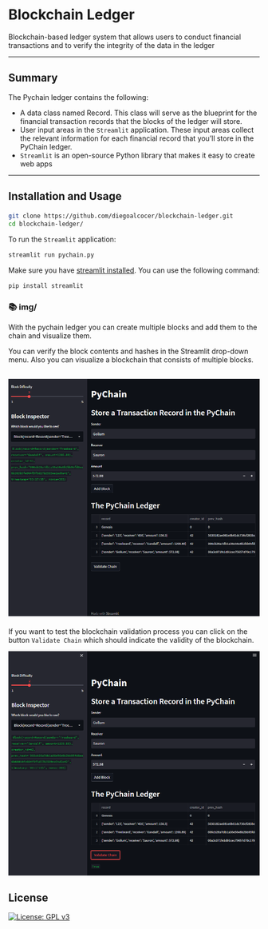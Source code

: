 # Blockchain Ledger
Blockchain-based ledger system that allows users to conduct financial transactions and to verify the integrity of the data in the ledger

---

## Summary

The Pychain ledger contains the following:

* A data class named Record. This class will serve as the blueprint for the financial transaction records that the blocks of the ledger will store.
* User input areas in the `Streamlit` application. These input areas collect the relevant information for each financial record that you’ll store in the PyChain ledger.
* `Streamlit` is an open-source Python library that makes it easy to create web apps 
---
## Installation and Usage

```sh
git clone https://github.com/diegoalcocer/blockchain-ledger.git
cd blockchain-ledger/
```
To run the `Streamlit` application:

```sh
streamlit run pychain.py
```
Make sure you have [streamlit installed](https://docs.streamlit.io/library/get-started/installation). You can use the following command:
```sh
pip install streamlit
```

### 📚 img/

With the pychain ledger you can create multiple blocks and add them to the chain and visualize them.

You can verify the block contents and hashes in the Streamlit drop-down menu. Also you can visualize a blockchain that consists of multiple blocks.

![](img/pychain1.PNG)
---

If you want to test the blockchain validation process you can click on the button `Validate Chain` which should indicate the validity of the blockchain.

![](img/pychain2.PNG)

## License

[![License: GPL v3](https://img.shields.io/badge/License-GPLv3-blue.svg)](https://www.gnu.org/licenses/gpl-3.0)
